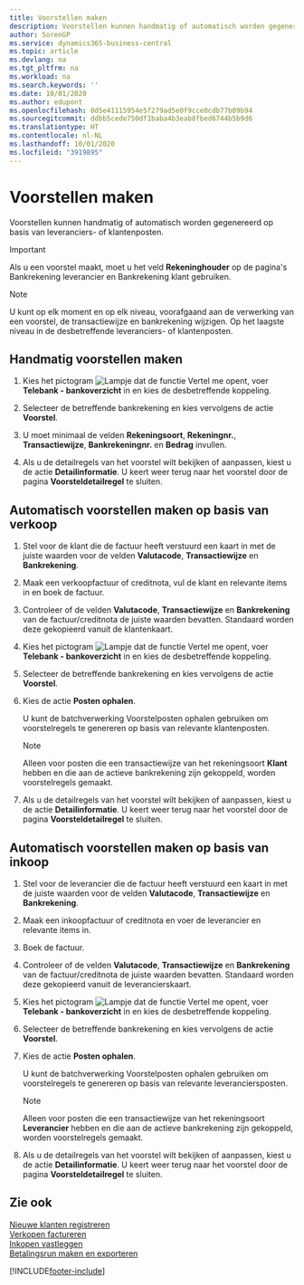 ```yaml
---
title: Voorstellen maken
description: Voorstellen kunnen handmatig of automatisch worden gegenereerd op basis van leveranciers- of klantenposten.
author: SorenGP
ms.service: dynamics365-business-central
ms.topic: article
ms.devlang: na
ms.tgt_pltfrm: na
ms.workload: na
ms.search.keywords: ''
ms.date: 10/01/2020
ms.author: edupont
ms.openlocfilehash: 0d5e41115954e5f279ad5e0f9cce0cdb77b09b94
ms.sourcegitcommit: ddbb5cede750df1baba4b3eab8fbed6744b5b9d6
ms.translationtype: HT
ms.contentlocale: nl-NL
ms.lasthandoff: 10/01/2020
ms.locfileid: "3919895"
---
```

# <a name="create-proposals"></a>Voorstellen maken
Voorstellen kunnen handmatig of automatisch worden gegenereerd op basis van leveranciers- of klantenposten.  

> [!IMPORTANT]  
>  Als u een voorstel maakt, moet u het veld **Rekeninghouder** op de pagina's Bankrekening leverancier en Bankrekening klant gebruiken.  

> [!NOTE]  
>  U kunt op elk moment en op elk niveau, voorafgaand aan de verwerking van een voorstel, de transactiewijze en bankrekening wijzigen. Op het laagste niveau in de desbetreffende leveranciers- of klantenposten.  

## <a name="to-create-proposals-manually"></a>Handmatig voorstellen maken  

1.  Kies het pictogram ![Lampje dat de functie Vertel me opent](../../media/ui-search/search_small.png "Vertel me wat u wilt doen"), voer **Telebank - bankoverzicht** in en kies de desbetreffende koppeling.  
2.  Selecteer de betreffende bankrekening en kies vervolgens de actie **Voorstel**.  
3.  U moet minimaal de velden **Rekeningsoort**, **Rekeningnr.**, **Transactiewijze**, **Bankrekeningnr.** en **Bedrag** invullen.  

4.  Als u de detailregels van het voorstel wilt bekijken of aanpassen, kiest u de actie **Detailinformatie**. U keert weer terug naar het voorstel door de pagina **Voorsteldetailregel** te sluiten.  

## <a name="to-create-proposals-automatically-from-sales"></a>Automatisch voorstellen maken op basis van verkoop  

1. Stel voor de klant die de factuur heeft verstuurd een kaart in met de juiste waarden voor de velden **Valutacode**, **Transactiewijze** en **Bankrekening**.
2. Maak een verkoopfactuur of creditnota, vul de klant en relevante items in en boek de factuur.
3. Controleer of de velden **Valutacode**, **Transactiewijze** en **Bankrekening** van de factuur/creditnota de juiste waarden bevatten. Standaard worden deze gekopieerd vanuit de klantenkaart.  

4.  Kies het pictogram ![Lampje dat de functie Vertel me opent](../../media/ui-search/search_small.png "Vertel me wat u wilt doen"), voer **Telebank - bankoverzicht** in en kies de desbetreffende koppeling.  
5.  Selecteer de betreffende bankrekening en kies vervolgens de actie **Voorstel**.  
6.  Kies de actie **Posten ophalen**.  

    U kunt de batchverwerking Voorstelposten ophalen gebruiken om voorstelregels te genereren op basis van relevante klantenposten.  

    > [!NOTE]  
    >  Alleen voor posten die een transactiewijze van het rekeningsoort **Klant** hebben en die aan de actieve bankrekening zijn gekoppeld, worden voorstelregels gemaakt.  

6.  Als u de detailregels van het voorstel wilt bekijken of aanpassen, kiest u de actie **Detailinformatie**. U keert weer terug naar het voorstel door de pagina **Voorsteldetailregel** te sluiten.  

## <a name="to-create-proposals-automatically-from-purchases"></a>Automatisch voorstellen maken op basis van inkoop  

1.  Stel voor de leverancier die de factuur heeft verstuurd een kaart in met de juiste waarden voor de velden **Valutacode**, **Transactiewijze** en **Bankrekening**.  
2.  Maak een inkoopfactuur of creditnota en voer de leverancier en relevante items in.
3. Boek de factuur.
4. Controleer of de velden **Valutacode**, **Transactiewijze** en **Bankrekening** van de factuur/creditnota de juiste waarden bevatten. Standaard worden deze gekopieerd vanuit de leverancierskaart.  
5.  Kies het pictogram ![Lampje dat de functie Vertel me opent](../../media/ui-search/search_small.png "Vertel me wat u wilt doen"), voer **Telebank - bankoverzicht** in en kies de desbetreffende koppeling.  
6.  Selecteer de betreffende bankrekening en kies vervolgens de actie **Voorstel**.  
7.  Kies de actie **Posten ophalen**.  

    U kunt de batchverwerking Voorstelposten ophalen gebruiken om voorstelregels te genereren op basis van relevante leveranciersposten.  

    > [!NOTE]  
    >  Alleen voor posten die een transactiewijze van het rekeningsoort **Leverancier** hebben en die aan de actieve bankrekening zijn gekoppeld, worden voorstelregels gemaakt.  

6.  Als u de detailregels van het voorstel wilt bekijken of aanpassen, kiest u de actie **Detailinformatie**. U keert weer terug naar het voorstel door de pagina **Voorsteldetailregel** te sluiten.  

## <a name="see-also"></a>Zie ook  
 [Nieuwe klanten registreren](../../sales-how-register-new-customers.md)   
 [Verkopen factureren](../../sales-how-invoice-sales.md)   
 [Inkopen vastleggen](../../purchasing-how-record-purchases.md)   
 [Betalingsrun maken en exporteren](how-to-create-and-export-payment-history.md)


[!INCLUDE[footer-include](../../includes/footer-banner.md)]